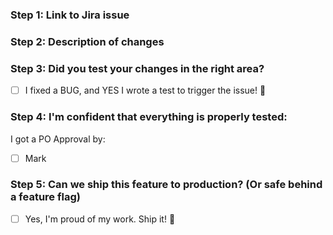 ### Step 1: Link to Jira issue


### Step 2: Description of changes


### Step 3: Did you test your changes in the right area?
- [ ] I fixed a BUG, and YES I wrote a test to trigger the issue! :clap:

### Step 4: I'm confident that everything is properly tested:
I got a PO Approval by:
- [ ] Mark

### Step 5: Can we ship this feature to production? (Or safe behind a feature flag)
- [ ] Yes, I'm proud of my work. Ship it! :ship:
